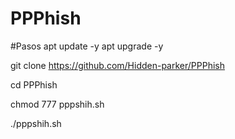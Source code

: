 # PPPhish

#Pasos
apt update -y
apt upgrade -y 

git clone https://github.com/Hidden-parker/PPPhish

cd PPPhish

chmod 777 pppshih.sh

./pppshih.sh
